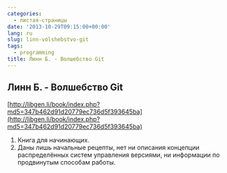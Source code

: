 ```yaml
---
categories:
  - листая-страницы
date: '2013-10-29T09:15:00+00:00'
lang: ru
slug: linn-volshebstvo-git
tags:
  - programming
title: Линн Б. - Волшебство Git
---
```


## Линн Б. - Волшебство Git

[http://libgen.li/book/index.php?md5=347b462d91d20779ec736d5f393645ba](http://libgen.li/book/index.php?md5=347b462d91d20779ec736d5f393645ba)  

1.  Книга для начинающих.
2.  Даны лишь начальные рецепты, нет ни описания концепции распределённых систем управления версиями, ни информации по продвинутым способам работы.
